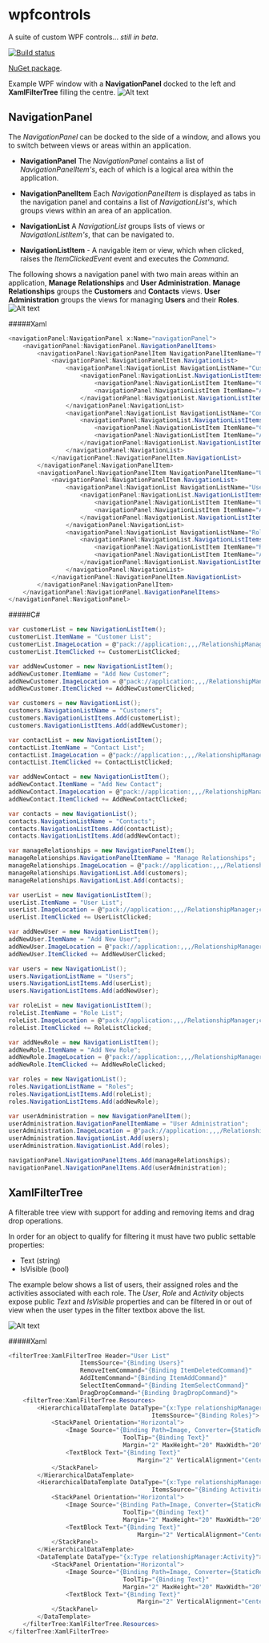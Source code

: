 # wpfcontrols
A suite of custom WPF controls... *still in beta*.

[![Build status](https://ci.appveyor.com/api/projects/status/6o6weumr92epubkr/branch/master?svg=true)](https://ci.appveyor.com/project/grantcolley/wpfcontrols/branch/master)

[NuGet package](https://www.nuget.org/packages/DipWpfControls/).

Example WPF window with a **NavigationPanel** docked to the left and **XamlFilterTree** filling the centre.
![Alt text](/README-images/main.PNG?raw=true "Example WPF window with a NavigationPanel and XamlFilterTree")

## NavigationPanel
The *NavigationPanel* can be docked to the side of a window, and allows you to switch between views or areas within an application.

* **NavigationPanel**
    The *NavigationPanel* contains a list of *NavigationPanelItem's*, each of which is a logical area within the application.

* **NavigationPanelItem**
    Each *NavigationPanelItem* is displayed as tabs in the navigation panel and contains a list of *NavigationList's*, which groups views within an area of an application. 

* **NavigationList**
    A *NavigationList* groups lists of views or *NavigationListItem's*, that can be navigated to.

* **NavigationListItem** - A navigable item or view, which when clicked, raises the *ItemClickedEvent* event and executes the *Command*.

The following shows a navigation panel with two main areas within an application, **Manage Relationships** and **User Administration**. **Manage Relationships** groups the **Customers** and **Contacts** views. **User Administration** groups the views for managing **Users** and their **Roles**.
![Alt text](/README-images/navigationPanel.PNG?raw=true "Navigation Panel")

#####Xaml
```C#
<navigationPanel:NavigationPanel x:Name="navigationPanel">
    <navigationPanel:NavigationPanel.NavigationPanelItems>
        <navigationPanel:NavigationPanelItem NavigationPanelItemName="Manage Relationships" ImageLocation="pack://application:,,,/RelationshipManager;component/ManageRelationships.png">
            <navigationPanel:NavigationPanelItem.NavigationList>
                <navigationPanel:NavigationList NavigationListName="Customers">
                    <navigationPanel:NavigationList.NavigationListItems>
                        <navigationPanel:NavigationListItem ItemName="Customer List" ItemClicked="CustomerListClicked" ImageLocation="pack://application:,,,/RelationshipManager;component/CustomerList.png"/>
                        <navigationPanel:NavigationListItem ItemName="Add New Customer" ItemClicked="AddNewCustomerClicked" ImageLocation="pack://application:,,,/RelationshipManager;component/AddNewCustomer.png"/>
                    </navigationPanel:NavigationList.NavigationListItems>
                </navigationPanel:NavigationList>
                <navigationPanel:NavigationList NavigationListName="Contacts">
                    <navigationPanel:NavigationList.NavigationListItems>
                        <navigationPanel:NavigationListItem ItemName="Contact List" ItemClicked="ContactListClicked" ImageLocation="pack://application:,,,/RelationshipManager;component/ContactList.png"/>
                        <navigationPanel:NavigationListItem ItemName="Add New Contact" ItemClicked="AddNewContactClicked" ImageLocation="pack://application:,,,/RelationshipManager;component/AddNewContact.png"/>
                    </navigationPanel:NavigationList.NavigationListItems>
                </navigationPanel:NavigationList>
            </navigationPanel:NavigationPanelItem.NavigationList>
        </navigationPanel:NavigationPanelItem>
        <navigationPanel:NavigationPanelItem NavigationPanelItemName="User Admininstration" ImageLocation="pack://application:,,,/RelationshipManager;component/UserAdministration.png">
            <navigationPanel:NavigationPanelItem.NavigationList>
                <navigationPanel:NavigationList NavigationListName="Users">
                    <navigationPanel:NavigationList.NavigationListItems>
                        <navigationPanel:NavigationListItem ItemName="User List" ItemClicked="UserListClicked" ImageLocation="pack://application:,,,/RelationshipManager;component/UserList.png"/>
                        <navigationPanel:NavigationListItem ItemName="Add New User" ItemClicked="AddNewUserClicked" ImageLocation="pack://application:,,,/RelationshipManager;component/AddNewUser.png"/>
                    </navigationPanel:NavigationList.NavigationListItems>
                </navigationPanel:NavigationList>
                <navigationPanel:NavigationList NavigationListName="Roles">
                    <navigationPanel:NavigationList.NavigationListItems>
                        <navigationPanel:NavigationListItem ItemName="Role List" ItemClicked="RoleListClicked" ImageLocation="pack://application:,,,/RelationshipManager;component/RoleList.png"/>
                        <navigationPanel:NavigationListItem ItemName="Add New Role" ItemClicked="AddNewRoleClicked" ImageLocation="pack://application:,,,/RelationshipManager;component/AddNewRole.png"/>
                    </navigationPanel:NavigationList.NavigationListItems>
                </navigationPanel:NavigationList>
            </navigationPanel:NavigationPanelItem.NavigationList>
        </navigationPanel:NavigationPanelItem>
    </navigationPanel:NavigationPanel.NavigationPanelItems>
</navigationPanel:NavigationPanel>
```

#####C# 
```C#
var customerList = new NavigationListItem();
customerList.ItemName = "Customer List";
customerList.ImageLocation = @"pack://application:,,,/RelationshipManager;component/CustomerList.png";
customerList.ItemClicked += CustomerListClicked;

var addNewCustomer = new NavigationListItem();
addNewCustomer.ItemName = "Add New Customer";
addNewCustomer.ImageLocation = @"pack://application:,,,/RelationshipManager;component/AddNewCustomer.png";
addNewCustomer.ItemClicked += AddNewCustomerClicked;

var customers = new NavigationList();
customers.NavigationListName = "Customers";
customers.NavigationListItems.Add(customerList);
customers.NavigationListItems.Add(addNewCustomer);

var contactList = new NavigationListItem();
contactList.ItemName = "Contact List";
contactList.ImageLocation = @"pack://application:,,,/RelationshipManager;component/ContactList.png";
contactList.ItemClicked += ContactListClicked;

var addNewContact = new NavigationListItem();
addNewContact.ItemName = "Add New Contact";
addNewContact.ImageLocation = @"pack://application:,,,/RelationshipManager;component/AddNewContact.png";
addNewContact.ItemClicked += AddNewContactClicked;

var contacts = new NavigationList();
contacts.NavigationListName = "Contacts";
contacts.NavigationListItems.Add(contactList);
contacts.NavigationListItems.Add(addNewContact);

var manageRelationships = new NavigationPanelItem();
manageRelationships.NavigationPanelItemName = "Manage Relationships";
manageRelationships.ImageLocation = @"pack://application:,,,/RelationshipManager;component/ManageRelationships.png";
manageRelationships.NavigationList.Add(customers);
manageRelationships.NavigationList.Add(contacts);

var userList = new NavigationListItem();
userList.ItemName = "User List";
userList.ImageLocation = @"pack://application:,,,/RelationshipManager;component/UserList.png";
userList.ItemClicked += UserListClicked;

var addNewUser = new NavigationListItem();
addNewUser.ItemName = "Add New User";
addNewUser.ImageLocation = @"pack://application:,,,/RelationshipManager;component/AddNewUser.png";
addNewUser.ItemClicked += AddNewUserClicked;

var users = new NavigationList();
users.NavigationListName = "Users";
users.NavigationListItems.Add(userList);
users.NavigationListItems.Add(addNewUser);

var roleList = new NavigationListItem();
roleList.ItemName = "Role List";
roleList.ImageLocation = @"pack://application:,,,/RelationshipManager;component/RoleList.png";
roleList.ItemClicked += RoleListClicked;

var addNewRole = new NavigationListItem();
addNewRole.ItemName = "Add New Role";
addNewRole.ImageLocation = @"pack://application:,,,/RelationshipManager;component/AddNewRole.png";
addNewRole.ItemClicked += AddNewRoleClicked;

var roles = new NavigationList();
roles.NavigationListName = "Roles";
roles.NavigationListItems.Add(roleList);
roles.NavigationListItems.Add(addNewRole);

var userAdministration = new NavigationPanelItem();
userAdministration.NavigationPanelItemName = "User Administration";
userAdministration.ImageLocation = @"pack://application:,,,/RelationshipManager;component/UserAdministration.png";
userAdministration.NavigationList.Add(users);
userAdministration.NavigationList.Add(roles);

navigationPanel.NavigationPanelItems.Add(manageRelationships);
navigationPanel.NavigationPanelItems.Add(userAdministration);
```

## XamlFilterTree
A filterable tree view with support for adding and removing items and drag drop operations. 

In order for an object to qualify for filtering it must have two public settable properties:
- Text (string)
- IsVisible (bool)

The example below shows a list of users, their assigned roles and the activities associated with each role. The *User*, *Role* and *Activity* objects expose public *Text* and *IsVisible* properties and can be filtered in or out of view when the user types in the filter textbox above the list.

![Alt text](/README-images/filterTree.PNG?raw=true "Filter Tree")

#####Xaml
```C#
<filterTree:XamlFilterTree Header="User List" 
                    ItemsSource="{Binding Users}" 
                    RemoveItemCommand="{Binding ItemDeletedCommand}"
                    AddItemCommand="{Binding ItemAddCommand}"
                    SelectItemCommand="{Binding ItemSelectCommand}"
                    DragDropCommand="{Binding DragDropCommand}">
    <filterTree:XamlFilterTree.Resources>
        <HierarchicalDataTemplate DataType="{x:Type relationshipManager:User}"
                                        ItemsSource="{Binding Roles}">
            <StackPanel Orientation="Horizontal">
                <Image Source="{Binding Path=Image, Converter={StaticResource UriStringToImageConverter}}" 
                                ToolTip="{Binding Text}"
                                Margin="2" MaxHeight="20" MaxWidth="20" VerticalAlignment="Center"/>
                <TextBlock Text="{Binding Text}" 
                                    Margin="2" VerticalAlignment="Center"/>
            </StackPanel>
        </HierarchicalDataTemplate>
        <HierarchicalDataTemplate DataType="{x:Type relationshipManager:Role}"
                                        ItemsSource="{Binding Activities}">
            <StackPanel Orientation="Horizontal">
                <Image Source="{Binding Path=Image, Converter={StaticResource UriStringToImageConverter}}" 
                                ToolTip="{Binding Text}"
                                Margin="2" MaxHeight="20" MaxWidth="20" VerticalAlignment="Center"/>
                <TextBlock Text="{Binding Text}" 
                                    Margin="2" VerticalAlignment="Center"/>
            </StackPanel>
        </HierarchicalDataTemplate>
        <DataTemplate DataType="{x:Type relationshipManager:Activity}">
            <StackPanel Orientation="Horizontal">
                <Image Source="{Binding Path=Image, Converter={StaticResource UriStringToImageConverter}}" 
                                ToolTip="{Binding Text}"
                                Margin="2" MaxHeight="20" MaxWidth="20" VerticalAlignment="Center"/>
                <TextBlock Text="{Binding Text}" 
                                    Margin="2" VerticalAlignment="Center"/>
            </StackPanel>
        </DataTemplate>
    </filterTree:XamlFilterTree.Resources>
</filterTree:XamlFilterTree>
```
